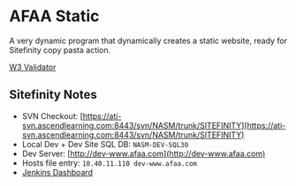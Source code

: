 
# AFAA Static

A very dynamic program that dynamically creates a static website, ready for Sitefinity copy pasta action.

[W3 Validator](https://validator.w3.org/nu/?showoutline=yes&doc=http%3A%2F%2Fafaa.nasm.pw%2F)


## Sitefinity Notes

* SVN Checkout: [https://ati-svn.ascendlearning.com:8443/svn/NASM/trunk/SITEFINITY](https://ati-svn.ascendlearning.com:8443/svn/NASM/trunk/SITEFINITY)
* Local Dev + Dev Site SQL DB: `NASM-DEV-SQL30`
* Dev Server: [http://dev-www.afaa.com](http://dev-www.afaa.com)
* Hosts file entry: `10.40.11.110 dev-www.afaa.com`
* [Jenkins Dashboard](http://asc-prd-jenk01.ad.ascendlearning.com:8080/view/NASM%20Builds/)
